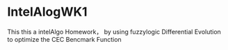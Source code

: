 # IntelAlogWK1
This this a intelAlgo Homework， by using fuzzylogic Differential Evolution to optimize the CEC Bencmark Function

